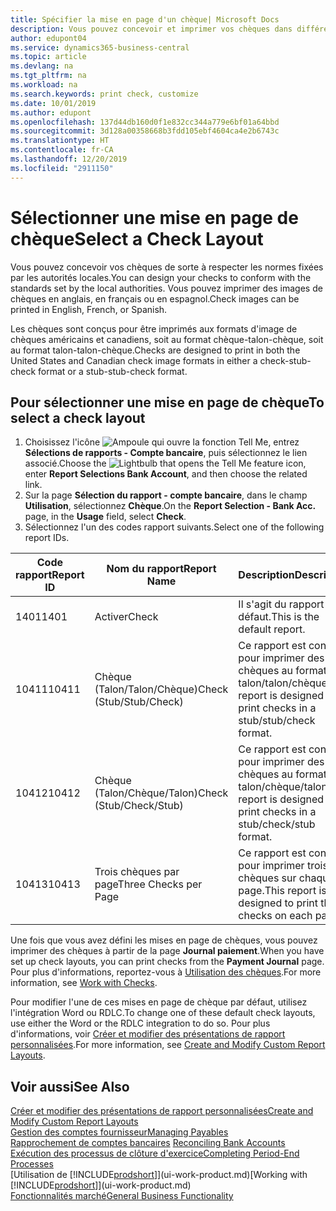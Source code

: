 ```yaml
---
title: Spécifier la mise en page d'un chèque| Microsoft Docs
description: Vous pouvez concevoir et imprimer vos chèques dans différents formats pour respecter des normes.
author: edupont04
ms.service: dynamics365-business-central
ms.topic: article
ms.devlang: na
ms.tgt_pltfrm: na
ms.workload: na
ms.search.keywords: print check, customize
ms.date: 10/01/2019
ms.author: edupont
ms.openlocfilehash: 137d44db160d0f1e832cc344a779e6bf01a64bbd
ms.sourcegitcommit: 3d128a00358668b3fdd105ebf4604ca4e2b6743c
ms.translationtype: HT
ms.contentlocale: fr-CA
ms.lasthandoff: 12/20/2019
ms.locfileid: "2911150"
---
```

# <a name="select-a-check-layout"></a><span data-ttu-id="c1375-103">Sélectionner une mise en page de chèque</span><span class="sxs-lookup"><span data-stu-id="c1375-103">Select a Check Layout</span></span>
<span data-ttu-id="c1375-104">Vous pouvez concevoir vos chèques de sorte à respecter les normes fixées par les autorités locales.</span><span class="sxs-lookup"><span data-stu-id="c1375-104">You can design your checks to conform with the standards set by the local authorities.</span></span> <span data-ttu-id="c1375-105">Vous pouvez imprimer des images de chèques en anglais, en français ou en espagnol.</span><span class="sxs-lookup"><span data-stu-id="c1375-105">Check images can be printed in English, French, or Spanish.</span></span>

<span data-ttu-id="c1375-106">Les chèques sont conçus pour être imprimés aux formats d'image de chèques américains et canadiens, soit au format chèque-talon-chèque, soit au format talon-talon-chèque.</span><span class="sxs-lookup"><span data-stu-id="c1375-106">Checks are designed to print in both the United States and Canadian check image formats in either a check-stub-check format or a stub-stub-check format.</span></span>

## <a name="to-select-a-check-layout"></a><span data-ttu-id="c1375-107">Pour sélectionner une mise en page de chèque</span><span class="sxs-lookup"><span data-stu-id="c1375-107">To select a check layout</span></span>
1. <span data-ttu-id="c1375-108">Choisissez l'icône ![Ampoule qui ouvre la fonction Tell Me](media/ui-search/search_small.png "Dites-moi ce que vous voulez faire"), entrez **Sélections de rapports - Compte bancaire**, puis sélectionnez le lien associé.</span><span class="sxs-lookup"><span data-stu-id="c1375-108">Choose the ![Lightbulb that opens the Tell Me feature](media/ui-search/search_small.png "Tell me what you want to do") icon, enter **Report Selections Bank Account**, and then choose the related link.</span></span>
2. <span data-ttu-id="c1375-109">Sur la page **Sélection du rapport - compte bancaire**, dans le champ **Utilisation**, sélectionnez **Chèque**.</span><span class="sxs-lookup"><span data-stu-id="c1375-109">On the **Report Selection - Bank Acc.** page, in the **Usage** field, select **Check**.</span></span>
3. <span data-ttu-id="c1375-110">Sélectionnez l'un des codes rapport suivants.</span><span class="sxs-lookup"><span data-stu-id="c1375-110">Select one of the following report IDs.</span></span>

| <span data-ttu-id="c1375-111">Code rapport</span><span class="sxs-lookup"><span data-stu-id="c1375-111">Report ID</span></span> | <span data-ttu-id="c1375-112">Nom du rapport</span><span class="sxs-lookup"><span data-stu-id="c1375-112">Report Name</span></span> | <span data-ttu-id="c1375-113">Description</span><span class="sxs-lookup"><span data-stu-id="c1375-113">Description</span></span> |
| --- | --- | --- |
| <span data-ttu-id="c1375-114">1401</span><span class="sxs-lookup"><span data-stu-id="c1375-114">1401</span></span> |<span data-ttu-id="c1375-115">Activer</span><span class="sxs-lookup"><span data-stu-id="c1375-115">Check</span></span> |<span data-ttu-id="c1375-116">Il s'agit du rapport par défaut.</span><span class="sxs-lookup"><span data-stu-id="c1375-116">This is the default report.</span></span> |
| <span data-ttu-id="c1375-117">10411</span><span class="sxs-lookup"><span data-stu-id="c1375-117">10411</span></span> |<span data-ttu-id="c1375-118">Chèque (Talon/Talon/Chèque)</span><span class="sxs-lookup"><span data-stu-id="c1375-118">Check (Stub/Stub/Check)</span></span> |<span data-ttu-id="c1375-119">Ce rapport est conçu pour imprimer des chèques au format talon/talon/chèque.</span><span class="sxs-lookup"><span data-stu-id="c1375-119">This report is designed to print checks in a stub/stub/check format.</span></span> |
| <span data-ttu-id="c1375-120">10412</span><span class="sxs-lookup"><span data-stu-id="c1375-120">10412</span></span> |<span data-ttu-id="c1375-121">Chèque (Talon/Chèque/Talon)</span><span class="sxs-lookup"><span data-stu-id="c1375-121">Check (Stub/Check/Stub)</span></span> |<span data-ttu-id="c1375-122">Ce rapport est conçu pour imprimer des chèques au format talon/chèque/talon.</span><span class="sxs-lookup"><span data-stu-id="c1375-122">This report is designed to print checks in a stub/check/stub format.</span></span> |
| <span data-ttu-id="c1375-123">10413</span><span class="sxs-lookup"><span data-stu-id="c1375-123">10413</span></span> |<span data-ttu-id="c1375-124">Trois chèques par page</span><span class="sxs-lookup"><span data-stu-id="c1375-124">Three Checks per Page</span></span> |<span data-ttu-id="c1375-125">Ce rapport est conçu pour imprimer trois chèques sur chaque page.</span><span class="sxs-lookup"><span data-stu-id="c1375-125">This report is designed to print three checks on each page.</span></span> |

<span data-ttu-id="c1375-126">Une fois que vous avez défini les mises en page de chèques, vous pouvez imprimer des chèques à partir de la page **Journal paiement**.</span><span class="sxs-lookup"><span data-stu-id="c1375-126">When you have set up check layouts, you can print checks from the **Payment Journal** page.</span></span> <span data-ttu-id="c1375-127">Pour plus d'informations, reportez-vous à [Utilisation des chèques](payables-how-work-checks.md).</span><span class="sxs-lookup"><span data-stu-id="c1375-127">For more information, see [Work with Checks](payables-how-work-checks.md).</span></span>

<span data-ttu-id="c1375-128">Pour modifier l'une de ces mises en page de chèque par défaut, utilisez l'intégration Word ou RDLC.</span><span class="sxs-lookup"><span data-stu-id="c1375-128">To change one of these default check layouts, use either the Word or the RDLC integration to do so.</span></span> <span data-ttu-id="c1375-129">Pour plus d'informations, voir [Créer et modifier des présentations de rapport personnalisées](ui-how-create-custom-report-layout.md).</span><span class="sxs-lookup"><span data-stu-id="c1375-129">For more information, see [Create and Modify Custom Report Layouts](ui-how-create-custom-report-layout.md).</span></span>

## <a name="see-also"></a><span data-ttu-id="c1375-130">Voir aussi</span><span class="sxs-lookup"><span data-stu-id="c1375-130">See Also</span></span>
[<span data-ttu-id="c1375-131">Créer et modifier des présentations de rapport personnalisées</span><span class="sxs-lookup"><span data-stu-id="c1375-131">Create and Modify Custom Report Layouts</span></span>](ui-how-create-custom-report-layout.md)  
[<span data-ttu-id="c1375-132">Gestion des comptes fournisseur</span><span class="sxs-lookup"><span data-stu-id="c1375-132">Managing Payables</span></span>](payables-manage-payables.md)  
<span data-ttu-id="c1375-133">[Rapprochement de comptes bancaires](bank-manage-bank-accounts.md) </span><span class="sxs-lookup"><span data-stu-id="c1375-133">[Reconciling Bank Accounts](bank-manage-bank-accounts.md) </span></span>  
[<span data-ttu-id="c1375-134">Exécution des processus de clôture d'exercice</span><span class="sxs-lookup"><span data-stu-id="c1375-134">Completing Period-End Processes</span></span>](year-how-complete-period-end-processes.md)  
<span data-ttu-id="c1375-135">[Utilisation de [!INCLUDE[prodshort](includes/prodshort.md)]](ui-work-product.md)</span><span class="sxs-lookup"><span data-stu-id="c1375-135">[Working with [!INCLUDE[prodshort](includes/prodshort.md)]](ui-work-product.md)</span></span>  
[<span data-ttu-id="c1375-136">Fonctionnalités marché</span><span class="sxs-lookup"><span data-stu-id="c1375-136">General Business Functionality</span></span>](ui-across-business-areas.md)
